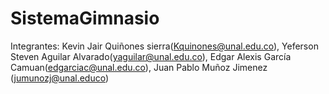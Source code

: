 # SistemaGimnasio
Integrantes:
Kevin Jair Quiñones sierra(Kquinones@unal.edu.co),
Yeferson Steven Aguilar Alvarado(yaguilar@unal.edu.co),
Edgar Alexis García Camuan(edgarciac@unal.edu.co),
Juan Pablo Muñoz Jimenez (jumunozj@unal.educo)
